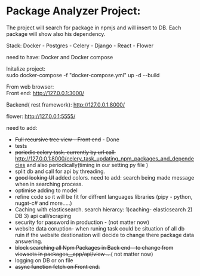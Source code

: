 
# Package Analyzer Project:

The project will search for package in npmjs and will insert to DB.
Each package will show also his dependency.

Stack: Docker - Postgres -  Celery - Django  - React - Flower

need to have:
Docker and Docker compose

Initalize project:  
sudo docker-compose -f "docker-compose.yml" up -d --build


From web browser:  
 Front end: 
    http://127.0.0.1:3000/

 Backend( rest framework): 
    http://127.0.0.1:8000/

 flower: 
    http://127.0.0.1:5555/



need to add:

- ~~Full recursive tree view - Front end~~ - Done    
- tests
- ~~periodic celery task. currently by url call:~~
 http://127.0.0.1:8000/celery_task_updating_npm_packages_and_dependecies and also periodically(timing in our setting py file )  
- split db and call for api by threading.
- ~~good looking UI~~ added colors. need to add:  search being made message  when in searching process.  
- optimise adding to model
- refine code so it will be fit for diffrent languages libraries (pipy - python, nugat-c#  and more.....)
- Caching with elasticsearch. search hierarcy: 1)caching- elasticsearch 2) DB 3) api call/scraping 
- security for password in production - (not matter now)
- website data coruption- when runing task could be situation of all db ruin if the website destionation will decide to change there package data answering.
- ~~block searching all  Npm Packages in Back end - to change from viewsets in packages__app/api/view ...~~( not matter now)
- logging on DB or on file
- ~~async function fetch on Front end.~~ 

